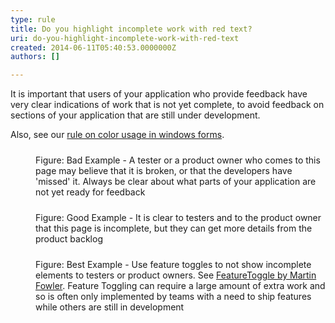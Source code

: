 ```yaml
---
type: rule
title: Do you highlight incomplete work with red text?
uri: do-you-highlight-incomplete-work-with-red-text
created: 2014-06-11T05:40:53.0000000Z
authors: []

---
```




<span class='intro'> <p><span>It is important that users of your application who provide feedback 
have very clear indications of work that is not yet complete, to avoid 
feedback on sections of your application that are still under 
development.</span></p> </span>

<p>Also, see our 
   <a href="http&#58;//www.ssw.com.au/ssw/Standards/rules/rulestobetterwindowsforms.aspx#RedYellowDesigner" target="_blank">rule on color usage in windows forms</a>.</p><dl class="badImage"><dt>
      <img src="/PublishingImages/bad-incomplete-work.jpg" alt="" style="margin&#58;5px;" />
   </dt><dd>Figure&#58; Bad Example - A tester or a product owner who comes to this page may believe that it is broken, or that the developers have 'missed' it. Always be clear about what parts of your application are not yet ready for feedback</dd></dl><dl class="goodImage"><dt>
      <img src="/PublishingImages/good-incomplete-work.jpg" alt="" style="margin&#58;5px;" />
   </dt><dd>Figure&#58; Good Example - It is clear to testers and to the product owner that this page is incomplete, but they can get more details from the product backlog</dd></dl><dl class="goodImage"><dt>
      <img src="/PublishingImages/best-incomplete-work.jpg" alt="" style="margin&#58;5px;" />
   </dt><dd>Figure&#58; Best Example - Use feature toggles to not show incomplete elements to testers or product owners. See 
      <a href="http&#58;//martinfowler.com/bliki/FeatureToggle.html" target="_blank">FeatureToggle by Martin Fowler</a>. Feature Toggling can require a large amount of extra work and so is often only implemented by teams with a need to ship features while others are still in development</dd></dl>


